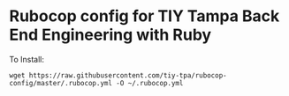 # Rubocop config for TIY Tampa Back End Engineering with Ruby

To Install:

`wget https://raw.githubusercontent.com/tiy-tpa/rubocop-config/master/.rubocop.yml -O ~/.rubocop.yml`
